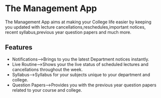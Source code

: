 # The Management App
The Management App aims at making your College life easier by keeping you updated with lecture cancellations,reschedules,important notices,
recent syllabus,previous year question papers and much more.

## Features
- Notifications-->Brings to you the latest Department notices instantly.
- Live Routine-->Shows your the live status of scheduled lectures and cancellations throughout the week.
- Syllabus-->Syllabus for your subjects unique to your department and college.
- Question Papers-->Provides you with the previous year question papers related to your course and college.
